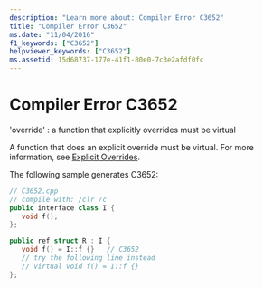 ```yaml
---
description: "Learn more about: Compiler Error C3652"
title: "Compiler Error C3652"
ms.date: "11/04/2016"
f1_keywords: ["C3652"]
helpviewer_keywords: ["C3652"]
ms.assetid: 15d68737-177e-41f1-80e0-7c3e2afdf0fc
---
```

# Compiler Error C3652

'override' : a function that explicitly overrides must be virtual

A function that does an explicit override must be virtual. For more information, see [Explicit Overrides](../../extensions/explicit-overrides-cpp-component-extensions.md).

The following sample generates C3652:

```cpp
// C3652.cpp
// compile with: /clr /c
public interface class I {
   void f();
};

public ref struct R : I {
   void f() = I::f {}   // C3652
   // try the following line instead
   // virtual void f() = I::f {}
};
```
